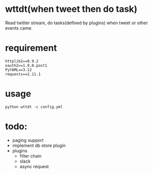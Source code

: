 # wttdt(when tweet then do task)
Read twitter stream, do tasks(defined by plugins) when tweet or other events came.

# requirement
```
httplib2==0.9.2
oauth2==1.9.0.post1
PyYAML==3.12
requests==2.11.1
```

# usage
`python wttdt -c config.yml`

# todo:
- paging support
- implement db store plugin
- plugins
  - filter chain
  - slack
  - async request
